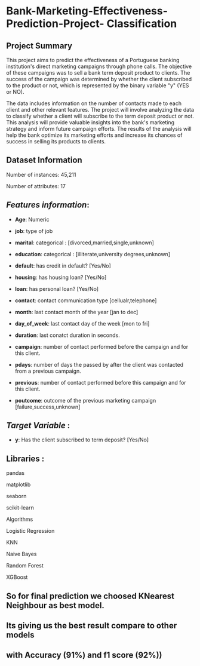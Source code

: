 # Bank-Marketing-Effectiveness-Prediction-Project- Classification

## Project Summary

This project aims to predict the effectiveness of a Portuguese banking institution's direct marketing campaigns through phone calls. The objective of these campaigns was to sell a bank term deposit product to clients. The success of the campaign was determined by whether the client subscribed to the product or not, which is represented by the binary variable "y" (YES or NO).

The data includes information on the number of contacts made to each client and other relevant features. The project will involve analyzing the data to classify whether a client will subscribe to the term deposit product or not. This analysis will provide valuable insights into the bank's marketing strategy and inform future campaign efforts. The results of the analysis will help the bank optimize its marketing efforts and increase its chances of success in selling its products to clients.

## Dataset Information

Number of instances: 45,211

Number of attributes: 17

## ***Features information***:

* **Age**: Numeric

* **job**: type of job

* **marital**: categorical :  [divorced,married,single,unknown]

* **education**: categorical  :  [illiterate,university degrees,unknown]

* **default**: has credit in default?  [Yes/No]

* **housing**: has housing loan?  [Yes/No]

* **loan**: has personal loan? [Yes/No]

* **contact**: contact communication type  [cellualr,telephone]

* **month**: last contact month of the year [jan to dec]

* **day_of_week**: last contact day of the week [mon to fri]

* **duration**: last conatct duration in seconds.

* **campaign**: number of contact performed before the campaign and for this client.

* **pdays**: number of days the passed by after the client was contacted from a previous campaign.

* **previous**: number of contact performed before this campaign and for this client.

* **poutcome**: outcome of the previous marketing campaign [failure,success,unknown]

## ***Target Variable*** :

* **y**: Has the client subscribed to term deposit?  [Yes/No]


## Libraries :

pandas

matplotlib

seaborn

scikit-learn

Algorithms

Logistic Regression

KNN

Naive Bayes

Random Forest

XGBoost

## So for final prediction we choosed KNearest Neighbour as best model.

## Its giving us the best result compare to other models

## with Accuracy (91%) and f1 score (92%))
